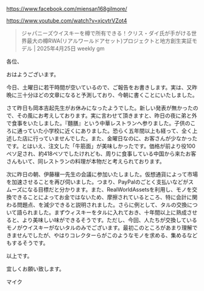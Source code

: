 https://www.facebook.com/miensan168gilmore/

https://www.youtube.com/watch?v=xjcvtrVZot4

> ジャパニーズウイスキーを樽で所有できる！クリス・ダイ氏が手がける世界最大の樽RWA(リアルワールドアセット)プロジェクトと地方創生実証モデル | 2025年4月25日 weekly gm

各位、

おはようございます。

今日、土曜日に若干時間が空いているので、ご報告をお書きします。実は、又昨晩に三十分ほどの文章になると予測しており、今朝に書くことにいたしました。

さて昨日も岡本吉起先生がお休みになったようでした。新しい発表が無かったので、その風にお考えしております。実に言わせて頂きますと、昨日の夜に弟と外で食事をいたしました。『麵膳』という中華レストランへ参りました。子供のころに通っていた小学校に近くにありました。恐らく五年間以上も経って、全く上述した店に行っていませんでした。また、金曜日なのに、お客さんが少なかったです。とはいえ、注文した「牛筋面」が美味しかったです。価格が前より役100ペソ足され、約418ペソでしたけれども、周りに食事している中国から来たお客さんもいて、同レストランの料理が本物だと考えられております。

次に昨日の朝、伊藤穰一先生の会議に参加いたしました。仮想通貨によって市場を加速させることを再び伺いました。つまり、PayPalのごとく支払いなどがスムーズになる目標だと分かります。また、RealWorldAssetsを利用し、モノを交換できることによってお金ではないため、摩擦されているところ、特に会計に関わる問題点、を減少できると説明されました。さらに例として、タルの交換について語られました。まずウィスキーをタルに入れておき、十年間以上に熟成させると、より美味しい味ができるそうです。ただし、今回、人たちが交換しているモノがウイスキーがないタルのみでございます。最初このところがあまり理解できませんでしたが、やはりコレクターらがこのようなモノを求める、集めるなどもするそうです。

以上です。

宜しくお願い致します。

マイク
